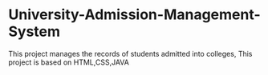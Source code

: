# University-Admission-Management-System
This project manages the records of students admitted into colleges, This project is based on HTML,CSS,JAVA

